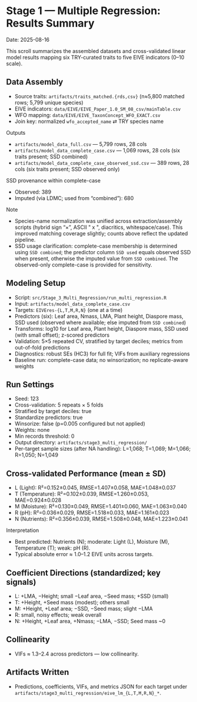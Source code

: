 # Stage 1 — Multiple Regression: Results Summary

Date: 2025-08-16

This scroll summarizes the assembled datasets and cross-validated linear model results mapping six TRY-curated traits to five EIVE indicators (0–10 scale).

## Data Assembly
- Source traits: `artifacts/traits_matched.{rds,csv}` (n≈5,800 matched rows; 5,799 unique species)
- EIVE indicators: `data/EIVE/EIVE_Paper_1.0_SM_08_csv/mainTable.csv`
- WFO mapping: `data/EIVE/EIVE_TaxonConcept_WFO_EXACT.csv`
- Join key: normalized `wfo_accepted_name` ⇄ TRY species name

Outputs
- `artifacts/model_data_full.csv` — 5,799 rows, 28 cols
- `artifacts/model_data_complete_case.csv` — 1,069 rows, 28 cols (six traits present; SSD combined)
- `artifacts/model_data_complete_case_observed_ssd.csv` — 389 rows, 28 cols (six traits present; SSD observed only)

SSD provenance within complete-case
- Observed: 389
- Imputed (via LDMC; used from “combined”): 680

Note
- Species-name normalization was unified across extraction/assembly scripts (hybrid sign “×”, ASCII " x ", diacritics, whitespace/case). This improved matching coverage slightly; counts above reflect the updated pipeline.
- SSD usage clarification: complete-case membership is determined using `SSD combined`; the predictor column `SSD used` equals observed SSD when present, otherwise the imputed value from `SSD combined`. The observed-only complete-case is provided for sensitivity.

## Modeling Setup
- Script: `src/Stage_3_Multi_Regression/run_multi_regression.R`
- Input: `artifacts/model_data_complete_case.csv`
- Targets: `EIVEres-{L,T,M,R,N}` (one at a time)
- Predictors (six): Leaf area, Nmass, LMA, Plant height, Diaspore mass, SSD used (observed where available; else imputed from `SSD combined`)
- Transforms: log10 for Leaf area, Plant height, Diaspore mass, SSD used (with small offset); z-scored predictors
- Validation: 5×5 repeated CV, stratified by target deciles; metrics from out-of-fold predictions
- Diagnostics: robust SEs (HC3) for full fit; VIFs from auxiliary regressions
- Baseline run: complete-case data; no winsorization; no replicate-aware weights

## Run Settings
- Seed: 123
- Cross-validation: 5 repeats × 5 folds
- Stratified by target deciles: true
- Standardize predictors: true
- Winsorize: false (p=0.005 configured but not applied)
- Weights: none
- Min records threshold: 0
- Output directory: `artifacts/stage3_multi_regression/`
- Per-target sample sizes (after NA handling): L=1,068; T=1,069; M=1,066; R=1,050; N=1,049

## Cross-validated Performance (mean ± SD)
- L (Light): R²=0.152±0.045, RMSE=1.407±0.058, MAE=1.048±0.037
- T (Temperature): R²=0.102±0.039, RMSE=1.260±0.053, MAE=0.924±0.028
- M (Moisture): R²=0.130±0.049, RMSE=1.401±0.060, MAE=1.063±0.040
- R (pH): R²=0.036±0.029, RMSE=1.518±0.033, MAE=1.161±0.023
- N (Nutrients): R²=0.356±0.039, RMSE=1.508±0.048, MAE=1.223±0.041

Interpretation
- Best predicted: Nutrients (N); moderate: Light (L), Moisture (M), Temperature (T); weak: pH (R).
- Typical absolute error ≈ 1.0–1.2 EIVE units across targets.

## Coefficient Directions (standardized; key signals)
- L: +LMA, −Height; small −Leaf area, −Seed mass; +SSD (small)
- T: +Height, +Seed mass (modest); others small
- M: +Height, +Leaf area; −SSD, −Seed mass; slight −LMA
- R: small, noisy effects; weak overall
- N: +Height, +Leaf area, +Nmass; −LMA, −SSD; Seed mass ~0

## Collinearity
- VIFs ≈ 1.3–2.4 across predictors — low collinearity.

## Artifacts Written
- Predictions, coefficients, VIFs, and metrics JSON for each target under `artifacts/stage3_multi_regression/eive_lm_{L,T,M,R,N}_*`.
